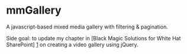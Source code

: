 mmGallery
=========

A javascript-based mixed media gallery with filtering &amp; pagination.

Side goal: to update my chapter in [Black Magic Solutions for White Hat SharePoint] [1] on creating a video gallery using jQuery.

[1]: http://www.amazon.com/Black-Magic-Solutions-White-SharePoint-ebook/dp/B00ECGQ1G0 "Black Magic Solutions for White Hat SharePoint"